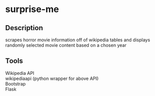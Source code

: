 # surprise-me

## Description 
scrapes horror movie information off of wikipedia tables and displays randomly selected movie content based on a chosen year 

## Tools
Wikipedia API  
wikipediaapi (python wrapper for above API)  
Bootstrap  
Flask
